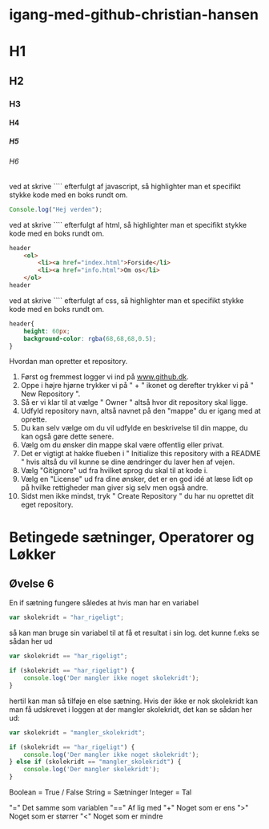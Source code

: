 # igang-med-github-christian-hansen

# H1
## H2
### H3
#### H4
##### H5
###### H6

ved at skrive  ````  efterfulgt af javascript, så highlighter man et specifikt stykke kode med en boks rundt om.
````javascript
Console.log("Hej verden");
````

ved at skrive  ````  efterfulgt af html, så highlighter man et specifikt stykke kode med en boks rundt om.
````html
header
    <ol>
        <li><a href="index.html">Forside</li>
        <li><a href="info.html">Om os</li>
    </ol>
header
````

ved at skrive  ````  efterfulgt af css, så highlighter man et specifikt stykke kode med en boks rundt om.
````css
header{
    height: 60px;
    background-color: rgba(68,68,68,0.5);
}
````

Hvordan man opretter et repository.
1) Først og fremmest logger vi ind på www.github.dk.
2) Oppe i højre hjørne trykker vi på " + " ikonet og derefter trykker vi på " New Repository ".
3) Så er vi klar til at vælge " Owner " altså hvor dit repository skal ligge.
4) Udfyld repository navn, altså navnet på den "mappe" du er igang med at oprette.
5) Du kan selv vælge om du vil udfylde en beskrivelse til din mappe, du kan også gøre dette senere.
6) Vælg om du ønsker din mappe skal være offentlig eller privat.
7) Det er vigtigt at hakke flueben i " Initialize this repository with a README " hvis altså du vil kunne se dine ændringer du laver hen af vejen.
8) Vælg "Gitignore" ud fra hvilket sprog du skal til at kode i.
9) Vælg en "License" ud fra dine ønsker, det er en god idé at læse lidt op på hvilke rettigheder man giver sig selv men også andre.
10) Sidst men ikke mindst, tryk " Create Repository " du har nu oprettet dit eget repository.

# Betingede sætninger, Operatorer og Løkker
## Øvelse 6
En if sætning fungere således at hvis man har en variabel
````javascript
var skolekridt = "har_rigeligt";
````
så kan man bruge sin variabel til at få et resultat i sin log.
det kunne f.eks se sådan her ud
````javascript 
var skolekridt == "har_rigeligt";

if (skolekridt == "har_rigeligt") {
    console.log('Der mangler ikke noget skolekridt');
}
````
hertil kan man så tilføje en else sætning. Hvis der ikke er nok skolekridt kan man få udskrevet i loggen at der mangler skolekridt, det kan se sådan her ud:
````javascript
var skolekridt = "mangler_skolekridt";

if (skolekridt == "har_rigeligt") {
    console.log('Der mangler ikke noget skolekridt');
} else if (skolekridt == "mangler_skolekridt") {
    console.log('Der mangler skolekridt');
}
````
Boolean = True / False
String = Sætninger
Integer = Tal

"=" Det samme som variablen
"==" Af lig med
"+" Noget som er ens
">" Noget som er størrer
"<" Noget som er mindre